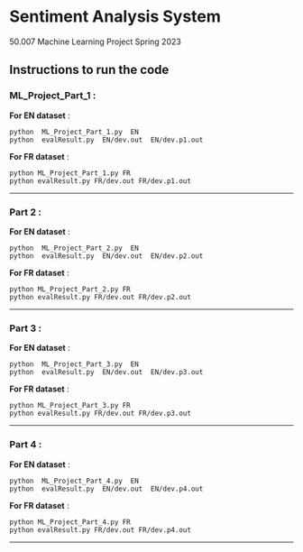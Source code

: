 # Sentiment Analysis System
50.007 Machine Learning Project Spring 2023 

## Instructions to run the code 


### ML_Project_Part_1 : 

 __For EN dataset__ : 
  ```
 python  ML_Project_Part_1.py  EN 
python  evalResult.py  EN/dev.out  EN/dev.p1.out
```

__For FR dataset__ :
```
python ML_Project_Part_1.py FR
python evalResult.py FR/dev.out FR/dev.p1.out
```
-------------------------------------------------------------------------
### Part 2 : 

 __For EN dataset__ : 
  ```
 python  ML_Project_Part_2.py  EN 
python  evalResult.py  EN/dev.out  EN/dev.p2.out
```

__For FR dataset__ :
```
python ML_Project_Part_2.py FR
python evalResult.py FR/dev.out FR/dev.p2.out
```
------------------------------------------------------------------------
### Part 3 : 

 __For EN dataset__ : 
  ```
python  ML_Project_Part_3.py  EN 
python  evalResult.py  EN/dev.out  EN/dev.p3.out
```

__For FR dataset__ :
```
python ML_Project_Part_3.py FR
python evalResult.py FR/dev.out FR/dev.p3.out
```
-----------------------------------------------------------------------

### Part 4 : 

 __For EN dataset__ : 
  ```
python  ML_Project_Part_4.py  EN 
python  evalResult.py  EN/dev.out  EN/dev.p4.out
```

__For FR dataset__ :
```
python ML_Project_Part_4.py FR
python evalResult.py FR/dev.out FR/dev.p4.out
```

-----------------------------------------------------------------------
